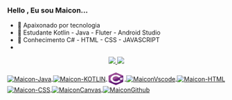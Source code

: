 ### Hello , Eu sou Maicon...


- 🔭 Apaixonado por tecnologia
- 🌱 Estudante Kotlin - Java - Fluter - Android Studio
- 🌱 Conhecimento C# - HTML - CSS - JAVASCRIPT
- 
  
<div align="center">
  <a href="https://github.com/MaiconVinicius10">
  <img height="150em" src="https://github-readme-stats.vercel.app/api?username=MaiconVinicius10&show_icons=true&theme=dark&include_all_commits=true&count_private=true"/>
  <img height="150em" src="https://github-readme-stats.vercel.app/api/top-langs/?username=MaiconVinicius10&layout=compact&langs_count=7&theme=dark"/>
</div>
  <div style="display: inline_block"><br> 
  <img align="center" alt="Maicon-Java" height="80" width="80" src="https://cdn.jsdelivr.net/gh/devicons/devicon/icons/java/java-original-wordmark.svg" />
  <img align="center" alt="Maicon-KOTLIN" height="80" width="80"src="https://cdn.jsdelivr.net/gh/devicons/devicon/icons/kotlin/kotlin-original-wordmark.svg" />
  <img align="center" alt="MaiconCsharp" height="30" width="40" src="https://raw.githubusercontent.com/devicons/devicon/master/icons/csharp/csharp-original.svg">
  <img align="center" alt="MaiconVscode" height="30" width="40" src="https://cdn.jsdelivr.net/gh/devicons/devicon/icons/vscode/vscode-original.svg" />
  <img align="center" alt="Maicon-HTML" height="30" width="40" src="https://cdn.jsdelivr.net/gh/devicons/devicon/icons/html5/html5-original.svg" />
  <img align="center" alt="Maicon-CSS" height="30" width="40"src="https://cdn.jsdelivr.net/gh/devicons/devicon/icons/css3/css3-original.svg" />
  <img align="center" alt="MaiconCanvas" height="30" width="40" src="https://cdn.jsdelivr.net/gh/devicons/devicon/icons/canva/canva-original.svg" />
  <img align="center" alt="MaiconGithub" height="30" width="40" src="https://cdn.jsdelivr.net/gh/devicons/devicon/icons/github/github-original.svg" />
  
 
          
    
    
  
  
   
           
          
          
 
 
